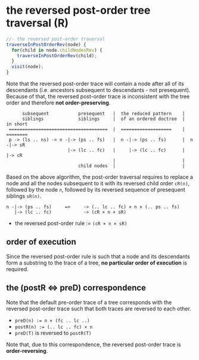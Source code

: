 
<!-- ======================================================================= -->
# the reversed post-order tree traversal (R)

```js
//- the reversed post-order traversal
traverseInPostOrderRev(node) {
  for(child in node.childNodesRev) {
    traverseInPostOrderRev(child);
  }
  visit(node);
}
```

Note that the reversed post-order trace will contain a node after all of its
descendants (i.e. ancestors subsequent to descendants - not presequent).
Because of that, the reversed post-order trace is inconsistent with the tree
order and therefore **not order-preserving**.

```
      subsequent           presequent   |  the reduced pattern    |
      siblings             siblings     |  of an ordered doctree  |  in short
 =====================================  |  ===================    |  ========
 p -> (ls .. ns) -> n -|-> (ps .. fs)   |  n -|-> (ps .. fs)      |  n -|-> sR
                       |-> (lc .. fc)   |     |-> (lc .. fc)      |     |-> cR
                                        |                         |
                           child nodes  |                         |
```

Based on the above algorithm, the post-order traversal requires to replace a
node and all the nodes subsequent to it with its reversed child order `cR(n)`,
followed by the node `n`, followed by its reversed sequence of presequent
siblings `sR(n)`.

```
n -|-> (ps .. fs)     =>     -> (.. lc .. fc) × n × (.. ps .. fs)
   |-> (lc .. fc)            -> (cR × n × sR)
```

* the reversed post-order rule := `(cR × n × sR)`

<!-- ======================================================================= -->
## order of execution

Since the reversed post-order rule is such that a node and its descendants
form a substring to the trace of a tree, **no particular order of execution**
is required.

<!-- ======================================================================= -->
## the (postR <=> preD) correspondence

Note that the default pre-order trace of a tree corresponds with the reversed
post-order trace such that both traces are reversed to each other.

* `preD(n) := n × (fc .. lc ..)`
* `postR(n) := (.. lc .. fc) × n`
* `preD(T)` is reversed to `postR(T)`

Note that, due to this correspondence, the reversed post-order trace
is **order-reversing**.

